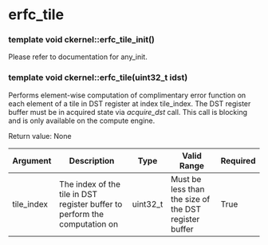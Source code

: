 # erfc_tile

### template<bool fast_and_approx = true> void ckernel::erfc_tile_init()

Please refer to documentation for any_init. 

### template<bool fast_and_approx = true> void ckernel::erfc_tile(uint32_t idst)

Performs element-wise computation of complimentary error function on each element of a tile in DST register at index tile_index. The DST register buffer must be in acquired state via *acquire_dst* call. This call is blocking and is only available on the compute engine.

Return value: None

| Argument      | Description                                                                | Type      | Valid Range                                           | Required       |
|---------------|----------------------------------------------------------------------------|-----------|-------------------------------------------------------|----------------|
| tile_index    | The index of the tile in DST register buffer to perform the computation on | uint32_t  | Must be less than the size of the DST register buffer | True           |
